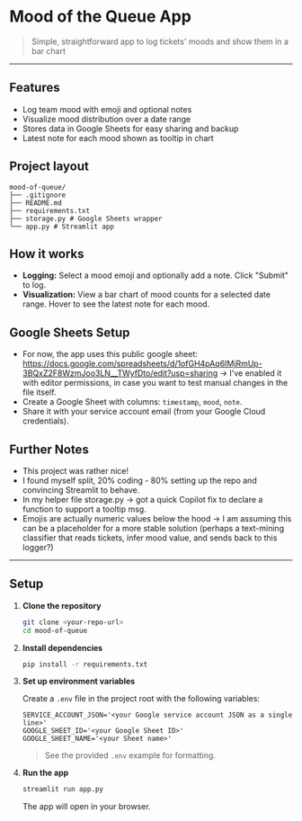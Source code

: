 # Mood of the Queue App

> Simple, straightforward app to log tickets' moods and show them in a bar chart

---

## Features

- Log team mood with emoji and optional notes
- Visualize mood distribution over a date range
- Stores data in Google Sheets for easy sharing and backup
- Latest note for each mood shown as tooltip in chart

## Project layout

```
mood-of-queue/
├── .gitignore
├── README.md
├── requirements.txt
├── storage.py # Google Sheets wrapper
└── app.py # Streamlit app
```

## How it works

- **Logging:** Select a mood emoji and optionally add a note. Click "Submit" to log.
- **Visualization:** View a bar chart of mood counts for a selected date range. Hover to see the latest note for each mood.

## Google Sheets Setup

- For now, the app uses this public google sheet: https://docs.google.com/spreadsheets/d/1ofGH4pAq6IMjRmUp-3BQxZ2F8WzmJoo3LN__TWyfDto/edit?usp=sharing -> I've enabled it with editor permissions, in case you want to test manual changes in the file itself.
- Create a Google Sheet with columns: `timestamp`, `mood`, `note`.
- Share it with your service account email (from your Google Cloud credentials).

## Further Notes

- This project was rather nice!
- I found myself split, 20% coding - 80% setting up the repo and convincing Streamlit to behave.
- In my helper file storage.py -> got a quick Copilot fix to declare a function to support a tooltip msg.
- Emojis are actually numeric values below the hood -> I am assuming this can be a placeholder for a more stable solution (perhaps a text-mining classifier that reads tickets, infer mood value, and sends back to this logger?)

---

## Setup

1. **Clone the repository**

    ```sh
    git clone <your-repo-url>
    cd mood-of-queue
    ```

2. **Install dependencies**

    ```sh
    pip install -r requirements.txt
    ```

3. **Set up environment variables**

    Create a `.env` file in the project root with the following variables:

    ```
    SERVICE_ACCOUNT_JSON='<your Google service account JSON as a single line>'
    GOOGLE_SHEET_ID='<your Google Sheet ID>'
    GOOGLE_SHEET_NAME='<your Sheet name>'
    ```

    > See the provided `.env` example for formatting.

4. **Run the app**

    ```sh
    streamlit run app.py
    ```

    The app will open in your browser.